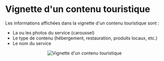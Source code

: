 # Vignette d'un contenu touristique

Les informations affichées dans la vignette d'un contenu touristique sont :

- La ou les photos du service (caroussel) 
- Le type de contenu (hébergement, restauration, produits locaux, etc.)
- Le nom du service

<center>
  <a title="Vignette d'un contenu touristique"><img src="/components/card_touristic_content.jpg" alt="Vignette d'un contenu touristique"></a>
</center>

